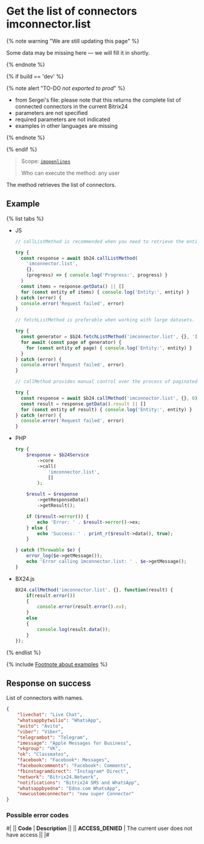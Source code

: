 # Get the list of connectors imconnector.list

{% note warning "We are still updating this page" %}

Some data may be missing here — we will fill it in shortly.

{% endnote %}

{% if build == 'dev' %}

{% note alert "TO-DO _not exported to prod_" %}

- from Sergei's file: please note that this returns the complete list of connected connectors in the current Bitrix24
- parameters are not specified
- required parameters are not indicated
- examples in other languages are missing

{% endnote %}

{% endif %}

> Scope: [`imopenlines`](../../scopes/permissions.md)
>
> Who can execute the method: any user

The method retrieves the list of connectors.

## Example

{% list tabs %}

- JS

    ```js
    // callListMethod is recommended when you need to retrieve the entire set of list data and the volume of records is relatively small (up to about 1000 items). The method loads all data at once, which can lead to high memory load when working with large volumes.
    
    try {
      const response = await $b24.callListMethod(
        'imconnector.list',
        {},
        (progress) => { console.log('Progress:', progress) }
      )
      const items = response.getData() || []
      for (const entity of items) { console.log('Entity:', entity) }
    } catch (error) {
      console.error('Request failed', error)
    }
    
    // fetchListMethod is preferable when working with large datasets. The method implements iterative selection using a generator, allowing data to be processed in parts and efficiently using memory.
    
    try {
      const generator = $b24.fetchListMethod('imconnector.list', {}, 'ID')
      for await (const page of generator) {
        for (const entity of page) { console.log('Entity:', entity) }
      }
    } catch (error) {
      console.error('Request failed', error)
    }
    
    // callMethod provides manual control over the process of paginated data retrieval through the start parameter. Suitable for scenarios where precise control over request batches is required. However, it may be less efficient compared to fetchListMethod with large volumes of data.
    
    try {
      const response = await $b24.callMethod('imconnector.list', {}, 0)
      const result = response.getData().result || []
      for (const entity of result) { console.log('Entity:', entity) }
    } catch (error) {
      console.error('Request failed', error)
    }
    ```

- PHP

    ```php
    try {
        $response = $b24Service
            ->core
            ->call(
                'imconnector.list',
                []
            );
    
        $result = $response
            ->getResponseData()
            ->getResult();
    
        if ($result->error()) {
            echo 'Error: ' . $result->error()->ex;
        } else {
            echo 'Success: ' . print_r($result->data(), true);
        }
    
    } catch (Throwable $e) {
        error_log($e->getMessage());
        echo 'Error calling imconnector.list: ' . $e->getMessage();
    }
    ```

- BX24.js

    ```js
    BX24.callMethod('imconnector.list', {}, function(result) {
        if(result.error())
        {
            console.error(result.error().ex);
        }
        else
        {
            console.log(result.data());
        }
    });
    ```

{% endlist %}

{% include [Footnote about examples](../../../_includes/examples.md) %}

## Response on success

List of connectors with names.

```json
{
    "livechat": "Live Chat",
    "whatsappbytwilio": "WhatsApp",
    "avito": "Avito",
    "viber": "Viber",
    "telegrambot": "Telegram",
    "imessage": "Apple Messages for Business",
    "vkgroup": "VK",
    "ok": "Classmates",
    "facebook": "Facebook*: Messages",
    "facebookcomments": "Facebook*: Comments",
    "fbinstagramdirect": "Instagram* Direct",
    "network": "Bitrix24.Network",
    "notifications": "Bitrix24 SMS and WhatsApp",
    "whatsappbyedna": "Edna.com WhatsApp",
    "newcustomconnector": "new super Connector"
}
```

### Possible error codes

#|
|| **Code** | **Description** ||
|| **ACCESS_DENIED** | The current user does not have access ||
|#